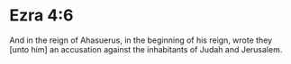 # Ezra 4:6

And in the reign of Ahasuerus, in the beginning of his reign, wrote they [unto him] an accusation against the inhabitants of Judah and Jerusalem.